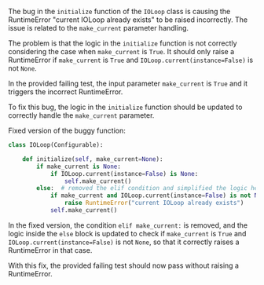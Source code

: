 The bug in the `initialize` function of the `IOLoop` class is causing the RuntimeError "current IOLoop already exists" to be raised incorrectly. The issue is related to the `make_current` parameter handling.

The problem is that the logic in the `initialize` function is not correctly considering the case when `make_current` is `True`. It should only raise a RuntimeError if `make_current` is `True` and `IOLoop.current(instance=False)` is not `None`.

In the provided failing test, the input parameter `make_current` is `True` and it triggers the incorrect RuntimeError.

To fix this bug, the logic in the `initialize` function should be updated to correctly handle the `make_current` parameter.

Fixed version of the buggy function:
```python
class IOLoop(Configurable):

    def initialize(self, make_current=None):
        if make_current is None:
            if IOLoop.current(instance=False) is None:
                self.make_current()
        else:  # removed the elif condition and simplified the logic here
            if make_current and IOLoop.current(instance=False) is not None:
                raise RuntimeError("current IOLoop already exists")
            self.make_current()
```

In the fixed version, the condition `elif make_current:` is removed, and the logic inside the `else` block is updated to check if `make_current` is `True` and `IOLoop.current(instance=False)` is not `None`, so that it correctly raises a RuntimeError in that case.

With this fix, the provided failing test should now pass without raising a RuntimeError.